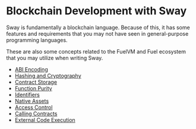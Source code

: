 # Blockchain Development with Sway

Sway is fundamentally a blockchain language. Because of this, it has some features and requirements that you may not have seen in general-purpose programming languages.

These are also some concepts related to the FuelVM and Fuel ecosystem that you may utilize when writing Sway.

- [ABI Encoding](./abi_encoding.md)
- [Hashing and Cryptography](./hashing_and_cryptography.md)
- [Contract Storage](./storage.md)
- [Function Purity](./purity.md)
- [Identifiers](./identifiers.md)
- [Native Assets](./native_assets.md)
- [Access Control](./access_control.md)
- [Calling Contracts](./calling_contracts.md)
- [External Code Execution](./external_code.md)
